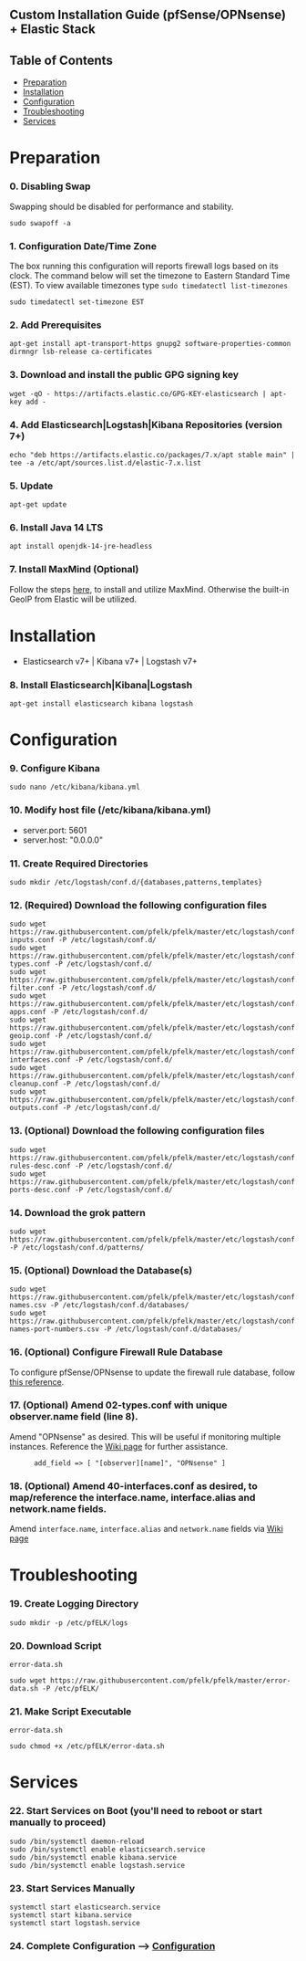 ## Custom Installation Guide (pfSense/OPNsense) + Elastic Stack 

## Table of Contents

- [Preparation](#preparation)
- [Installation](#installation)
- [Configuration](#configuration)
- [Troubleshooting](#troubleshooting)
- [Services](#services)

# Preparation

### 0. Disabling Swap
Swapping should be disabled for performance and stability.
```
sudo swapoff -a
```

### 1. Configuration Date/Time Zone
The box running this configuration will reports firewall logs based on its clock.  The command below will set the timezone to Eastern Standard Time (EST).  To view available timezones type `sudo timedatectl list-timezones`
```
sudo timedatectl set-timezone EST
```

### 2. Add Prerequisites
```
apt-get install apt-transport-https gnupg2 software-properties-common dirmngr lsb-release ca-certificates
```

### 3. Download and install the public GPG signing key
```
wget -qO - https://artifacts.elastic.co/GPG-KEY-elasticsearch | apt-key add -
```

### 4. Add Elasticsearch|Logstash|Kibana Repositories (version 7+)
```
echo "deb https://artifacts.elastic.co/packages/7.x/apt stable main" | tee -a /etc/apt/sources.list.d/elastic-7.x.list
```

### 5. Update
```
apt-get update
```

### 6. Install Java 14 LTS
```
apt install openjdk-14-jre-headless
```

### 7. Install MaxMind (Optional)
Follow the steps [here](https://github.com/pfelk/pfelk/wiki/How-To:-MaxMind-via-GeoIP-with-pfELK), to install and utilize MaxMind. Otherwise the built-in GeoIP from Elastic will be utilized.

# Installation
- Elasticsearch v7+ | Kibana v7+ | Logstash v7+

### 8. Install Elasticsearch|Kibana|Logstash
```
apt-get install elasticsearch kibana logstash
```

# Configuration

### 9. Configure Kibana
```
sudo nano /etc/kibana/kibana.yml
```

### 10. Modify host file (/etc/kibana/kibana.yml)
- server.port: 5601
- server.host: "0.0.0.0"

### 11. Create Required Directories
```
sudo mkdir /etc/logstash/conf.d/{databases,patterns,templates}
```

### 12. (Required) Download the following configuration files
```
sudo wget https://raw.githubusercontent.com/pfelk/pfelk/master/etc/logstash/conf.d/01-inputs.conf -P /etc/logstash/conf.d/
sudo wget https://raw.githubusercontent.com/pfelk/pfelk/master/etc/logstash/conf.d/02-types.conf -P /etc/logstash/conf.d/
sudo wget https://raw.githubusercontent.com/pfelk/pfelk/master/etc/logstash/conf.d/03-filter.conf -P /etc/logstash/conf.d/
sudo wget https://raw.githubusercontent.com/pfelk/pfelk/master/etc/logstash/conf.d/05-apps.conf -P /etc/logstash/conf.d/
sudo wget https://raw.githubusercontent.com/pfelk/pfelk/master/etc/logstash/conf.d/30-geoip.conf -P /etc/logstash/conf.d/
sudo wget https://raw.githubusercontent.com/pfelk/pfelk/master/etc/logstash/conf.d/40-interfaces.conf -P /etc/logstash/conf.d/
sudo wget https://raw.githubusercontent.com/pfelk/pfelk/master/etc/logstash/conf.d/45-cleanup.conf -P /etc/logstash/conf.d/
sudo wget https://raw.githubusercontent.com/pfelk/pfelk/master/etc/logstash/conf.d/50-outputs.conf -P /etc/logstash/conf.d/
```

### 13. (Optional) Download the following configuration files
```
sudo wget https://raw.githubusercontent.com/pfelk/pfelk/master/etc/logstash/conf.d/35-rules-desc.conf -P /etc/logstash/conf.d/
sudo wget https://raw.githubusercontent.com/pfelk/pfelk/master/etc/logstash/conf.d/36-ports-desc.conf -P /etc/logstash/conf.d/
```

### 14. Download the grok pattern
```
sudo wget https://raw.githubusercontent.com/pfelk/pfelk/master/etc/logstash/conf.d/patterns/pfelk.grok -P /etc/logstash/conf.d/patterns/
```

### 15. (Optional) Download the Database(s)
```
sudo wget https://raw.githubusercontent.com/pfelk/pfelk/master/etc/logstash/conf.d/databases/rule-names.csv -P /etc/logstash/conf.d/databases/
sudo wget https://raw.githubusercontent.com/pfelk/pfelk/master/etc/logstash/conf.d/databases/service-names-port-numbers.csv -P /etc/logstash/conf.d/databases/
```

### 16. (Optional) Configure Firewall Rule Database
To configure pfSense/OPNsense to update the firewall rule database, follow [this reference](https://github.com/pfelk/pfelk/wiki/References:-Rule-Descriptions).

### 17. (Optional) Amend 02-types.conf with unique observer.name field (line 8).  
Amend "OPNsense" as desired.  This will be useful if monitoring multiple instances. Reference the [Wiki page](https://github.com/pfelk/pfelk/wiki/References:-Multiple-Instances) for further assistance.
```
      add_field => [ "[observer][name]", "OPNsense" ]
```
### 18. (Optional) Amend 40-interfaces.conf as desired, to map/reference the interface.name, interface.alias and network.name fields. 
Amend `interface.name`, `interface.alias` and `network.name` fields via [Wiki page](https://github.com/pfelk/pfelk/wiki/References:-Customized-Interface-Names)

# Troubleshooting
### 19. Create Logging Directory 
```
sudo mkdir -p /etc/pfELK/logs
```

### 20. Download Script
`error-data.sh`
```
sudo wget https://raw.githubusercontent.com/pfelk/pfelk/master/error-data.sh -P /etc/pfELK/
```

### 21. Make Script Executable
`error-data.sh` 
```
sudo chmod +x /etc/pfELK/error-data.sh
```

# Services
### 22. Start Services on Boot (you'll need to reboot or start manually to proceed)
```
sudo /bin/systemctl daemon-reload
sudo /bin/systemctl enable elasticsearch.service
sudo /bin/systemctl enable kibana.service
sudo /bin/systemctl enable logstash.service
```
### 23. Start Services Manually
```
systemctl start elasticsearch.service 
systemctl start kibana.service
systemctl start logstash.service
```

### 24. Complete Configuration --> [Configuration](configuration.md)
